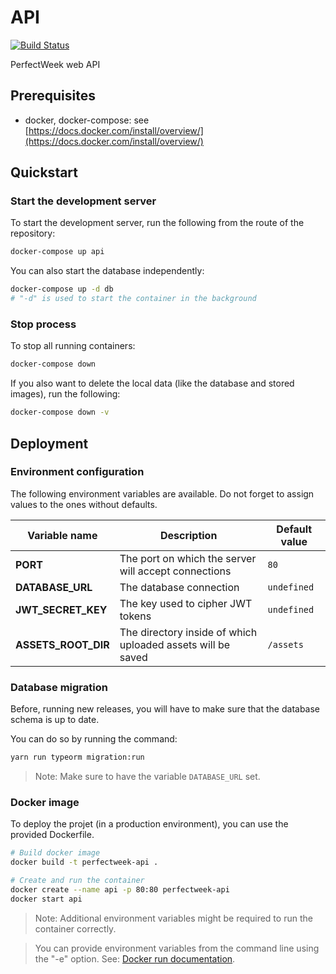 # API

[![Build Status](https://travis-ci.org/PerfectWeek/perfectweek-api.svg?branch=master)](https://travis-ci.org/PerfectWeek/perfectweek-api)

PerfectWeek web API

## Prerequisites

- docker, docker-compose: see [https://docs.docker.com/install/overview/](https://docs.docker.com/install/overview/)

## Quickstart

### Start the development server

To start the development server, run the following from the route of the repository:

```sh
docker-compose up api
```

You can also start the database independently:

```sh
docker-compose up -d db
# "-d" is used to start the container in the background
```

### Stop process

To stop all running containers:

```sh
docker-compose down
```

If you also want to delete the local data (like the database and stored images), run the following:

```sh
docker-compose down -v
```

## Deployment

### Environment configuration

The following environment variables are available. Do not forget to assign values
to the ones without defaults.

| Variable name | Description | Default value |
|----|----|----|
| **PORT** | The port on which the server will accept connections | `80` |
| **DATABASE_URL** | The database connection | `undefined` |
| **JWT_SECRET_KEY** | The key used to cipher JWT tokens | `undefined` |
| **ASSETS_ROOT_DIR** | The directory inside of which uploaded assets will be saved | `/assets` |

### Database migration

Before, running new releases, you will have to make sure that the database
schema is up to date.

You can do so by running the command:

```sh
yarn run typeorm migration:run
```

> Note: Make sure to have the variable `DATABASE_URL` set.

### Docker image

To deploy the projet (in a production environment), you can use the provided
Dockerfile.

```sh
# Build docker image
docker build -t perfectweek-api .

# Create and run the container
docker create --name api -p 80:80 perfectweek-api
docker start api
```

> Note: Additional environment variables might be required to run the
> container correctly.

> You can provide environment variables from the command line using the "-e"
> option. See: [Docker run documentation](https://docs.docker.com/engine/reference/commandline/run/#set-environment-variables--e---env---env-file).
